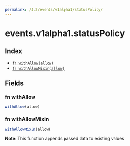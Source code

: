 ```yaml
---
permalink: /3.2/events/v1alpha1/statusPolicy/
---
```


# events.v1alpha1.statusPolicy



## Index

* [`fn withAllow(allow)`](#fn-withallow)
* [`fn withAllowMixin(allow)`](#fn-withallowmixin)

## Fields

### fn withAllow

```ts
withAllow(allow)
```



### fn withAllowMixin

```ts
withAllowMixin(allow)
```



**Note:** This function appends passed data to existing values